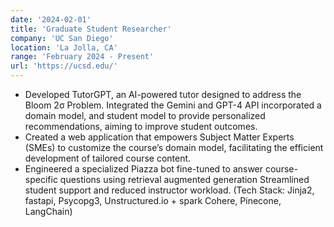 ```yaml
---
date: '2024-02-01'
title: 'Graduate Student Researcher'
company: 'UC San Diego'
location: 'La Jolla, CA'
range: 'February 2024 - Present'
url: 'https://ucsd.edu/'
---
```


- Developed TutorGPT, an AI-powered tutor designed to address the Bloom 2σ Problem. Integrated the Gemini and GPT-4 API incorporated a domain model, and student model to provide personalized recommendations, aiming to improve student outcomes.
- Created a web application that empowers Subject Matter Experts (SMEs) to customize the course’s domain model, facilitating the efficient development of tailored course content.
- Engineered a specialized Piazza bot fine-tuned to answer course-specific questions using retrieval augmented generation Streamlined student support and reduced instructor workload. (Tech Stack: Jinja2, fastapi, Psycopg3, Unstructured.io + spark Cohere, Pinecone, LangChain)

